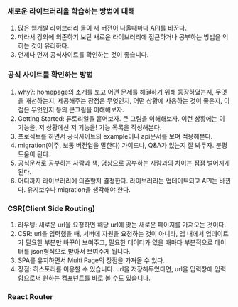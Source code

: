 ### 새로운 라이브러리을 학습하는 방법에 대해
1. 많은 웹개발 라이브러리 들이 새 버전이 나올때마다 API를 바꾼다.
2. 따라서 강의에 의존하기 보단 새로운 라이브러리에 접근하거나 공부하는 방법을 익히는 것이 유리하다.
3. 언제나 먼저 공식사이트를 확인하는 것이 좋습니다.

### 공식 사이트를 확인하는 방법
1. why?: homepage의 소개를 보고 어떤 문제를 해결하기 위해 등장하였는지, 무엇을 개선하는지, 제공해주는 장점은 무엇인지, 어떤 상황에 사용하는 것이 좋은지, 이점은 무엇인지 등의 큰그림을 이해해보자.
2. Getting Started: 튜토리얼을 훝어보자. 큰 그림을 이해해보자. 이런 상황에는 이 기능을, 저 상황에선 저 기능을! 기능 목록을 작성해본다.
3. 프로젝트를 하면서 공식사이트의 example이나 api문서를 보며 적용해본다.
4. migration(이주, 보통 버전업을 말한다) 가이드나, Q&A가 있는지 잘 봐두자. 분명 도움이 된다.
5. 공식문서로 공부하는 사람과 책, 영상으로 공부하는 사람과의 차이는 점점 벌어지게 된다.
6. 어디까지 라이브러리에 의존할지 결정한다. 라이브러리는 업데이트되고 API는 바뀐다. 유지보수나 migration을 생각해야 한다.

### CSR(Client Side Routing)
1. 라우팅: 새로운 url을 요청하면 해당 url에 맞는 새로운 페이지를 가져오는 것이다.
2. CSR: url을 입력했을 때, 서버에 자원을 요청하는 것이 아니라, 앱 내에서 업데이트가 필요한 부분만 바꾸어 보여주고, 필요한 데이터가 있을 때마다 부분적으로 데이터를 json형식으로 받아서 보여주게 됩니다.
3. SPA를 유지하면서 Multi Page의 장점을 가져올 수 있다.
4. 장점: 히스토리를 이용할 수 있습니다. url을 저장해두었다면, url을 입력창에 입력함으로써 원하는 컴포넌트를 바로 볼 수도 있습니다.

### React Router

